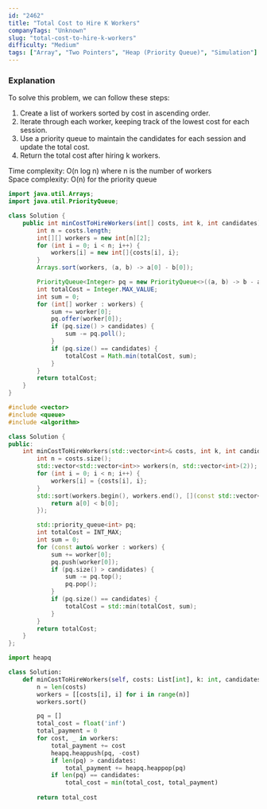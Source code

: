 ```yaml
---
id: "2462"
title: "Total Cost to Hire K Workers"
companyTags: "Unknown"
slug: "total-cost-to-hire-k-workers"
difficulty: "Medium"
tags: ["Array", "Two Pointers", "Heap (Priority Queue)", "Simulation"]
---
```


### Explanation
To solve this problem, we can follow these steps:
1. Create a list of workers sorted by cost in ascending order.
2. Iterate through each worker, keeping track of the lowest cost for each session.
3. Use a priority queue to maintain the candidates for each session and update the total cost.
4. Return the total cost after hiring k workers.

Time complexity: O(n log n) where n is the number of workers  
Space complexity: O(n) for the priority queue
```java
import java.util.Arrays;
import java.util.PriorityQueue;

class Solution {
    public int minCostToHireWorkers(int[] costs, int k, int candidates) {
        int n = costs.length;
        int[][] workers = new int[n][2];
        for (int i = 0; i < n; i++) {
            workers[i] = new int[]{costs[i], i};
        }
        Arrays.sort(workers, (a, b) -> a[0] - b[0]);

        PriorityQueue<Integer> pq = new PriorityQueue<>((a, b) -> b - a);
        int totalCost = Integer.MAX_VALUE;
        int sum = 0;
        for (int[] worker : workers) {
            sum += worker[0];
            pq.offer(worker[0]);
            if (pq.size() > candidates) {
                sum -= pq.poll();
            }
            if (pq.size() == candidates) {
                totalCost = Math.min(totalCost, sum);
            }
        }
        return totalCost;
    }
}
```

```cpp
#include <vector>
#include <queue>
#include <algorithm>

class Solution {
public:
    int minCostToHireWorkers(std::vector<int>& costs, int k, int candidates) {
        int n = costs.size();
        std::vector<std::vector<int>> workers(n, std::vector<int>(2));
        for (int i = 0; i < n; i++) {
            workers[i] = {costs[i], i};
        }
        std::sort(workers.begin(), workers.end(), [](const std::vector<int>& a, const std::vector<int>& b) {
            return a[0] < b[0];
        });

        std::priority_queue<int> pq;
        int totalCost = INT_MAX;
        int sum = 0;
        for (const auto& worker : workers) {
            sum += worker[0];
            pq.push(worker[0]);
            if (pq.size() > candidates) {
                sum -= pq.top();
                pq.pop();
            }
            if (pq.size() == candidates) {
                totalCost = std::min(totalCost, sum);
            }
        }
        return totalCost;
    }
};
```

```python
import heapq

class Solution:
    def minCostToHireWorkers(self, costs: List[int], k: int, candidates: int) -> float:
        n = len(costs)
        workers = [[costs[i], i] for i in range(n)]
        workers.sort()

        pq = []
        total_cost = float('inf')
        total_payment = 0
        for cost, _ in workers:
            total_payment += cost
            heapq.heappush(pq, -cost)
            if len(pq) > candidates:
                total_payment += heapq.heappop(pq)
            if len(pq) == candidates:
                total_cost = min(total_cost, total_payment)
        
        return total_cost
```